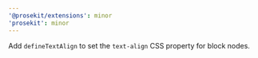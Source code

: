 ```yaml
---
'@prosekit/extensions': minor
'prosekit': minor
---
```


Add `defineTextAlign` to set the `text-align` CSS property for block nodes. 
